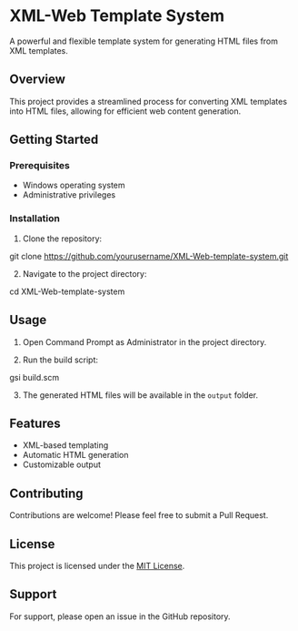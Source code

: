 # XML-Web Template System

A powerful and flexible template system for generating HTML files from XML templates.

## Overview

This project provides a streamlined process for converting XML templates into HTML files, allowing for efficient web content generation.

## Getting Started

### Prerequisites

- Windows operating system
- Administrative privileges

### Installation

1. Clone the repository:



git clone https://github.com/yourusername/XML-Web-template-system.git

2. Navigate to the project directory:



cd XML-Web-template-system


## Usage

1. Open Command Prompt as Administrator in the project directory.

2. Run the build script:

gsi build.scm

3. The generated HTML files will be available in the `output` folder.

## Features

- XML-based templating
- Automatic HTML generation
- Customizable output

## Contributing

Contributions are welcome! Please feel free to submit a Pull Request.

## License

This project is licensed under the [MIT License](LICENSE).

## Support

For support, please open an issue in the GitHub repository.



